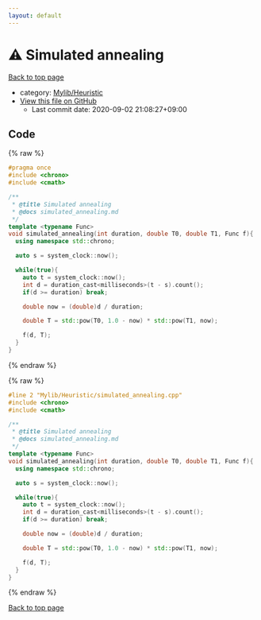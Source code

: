 ```yaml
---
layout: default
---
```


<!-- mathjax config similar to math.stackexchange -->
<script type="text/javascript" async
  src="https://cdnjs.cloudflare.com/ajax/libs/mathjax/2.7.5/MathJax.js?config=TeX-MML-AM_CHTML">
</script>
<script type="text/x-mathjax-config">
  MathJax.Hub.Config({
    TeX: { equationNumbers: { autoNumber: "AMS" }},
    tex2jax: {
      inlineMath: [ ['$','$'] ],
      processEscapes: true
    },
    "HTML-CSS": { matchFontHeight: false },
    displayAlign: "left",
    displayIndent: "2em"
  });
</script>

<script type="text/javascript" src="https://cdnjs.cloudflare.com/ajax/libs/jquery/3.4.1/jquery.min.js"></script>
<script src="https://cdn.jsdelivr.net/npm/jquery-balloon-js@1.1.2/jquery.balloon.min.js" integrity="sha256-ZEYs9VrgAeNuPvs15E39OsyOJaIkXEEt10fzxJ20+2I=" crossorigin="anonymous"></script>
<script type="text/javascript" src="../../../assets/js/copy-button.js"></script>
<link rel="stylesheet" href="../../../assets/css/copy-button.css" />


# :warning: Simulated annealing

<a href="../../../index.html">Back to top page</a>

* category: <a href="../../../index.html#8196a7a5355e165a1b784acd0a3f4854">Mylib/Heuristic</a>
* <a href="{{ site.github.repository_url }}/blob/master/Mylib/Heuristic/simulated_annealing.cpp">View this file on GitHub</a>
    - Last commit date: 2020-09-02 21:08:27+09:00




## Code

<a id="unbundled"></a>
{% raw %}
```cpp
#pragma once
#include <chrono>
#include <cmath>

/**
 * @title Simulated annealing
 * @docs simulated_annealing.md
 */
template <typename Func>
void simulated_annealing(int duration, double T0, double T1, Func f){
  using namespace std::chrono;

  auto s = system_clock::now();

  while(true){
    auto t = system_clock::now();
    int d = duration_cast<milliseconds>(t - s).count();
    if(d >= duration) break;

    double now = (double)d / duration;

    double T = std::pow(T0, 1.0 - now) * std::pow(T1, now);

    f(d, T);
  }
}

```
{% endraw %}

<a id="bundled"></a>
{% raw %}
```cpp
#line 2 "Mylib/Heuristic/simulated_annealing.cpp"
#include <chrono>
#include <cmath>

/**
 * @title Simulated annealing
 * @docs simulated_annealing.md
 */
template <typename Func>
void simulated_annealing(int duration, double T0, double T1, Func f){
  using namespace std::chrono;

  auto s = system_clock::now();

  while(true){
    auto t = system_clock::now();
    int d = duration_cast<milliseconds>(t - s).count();
    if(d >= duration) break;

    double now = (double)d / duration;

    double T = std::pow(T0, 1.0 - now) * std::pow(T1, now);

    f(d, T);
  }
}

```
{% endraw %}

<a href="../../../index.html">Back to top page</a>

